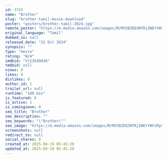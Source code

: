 ```yaml
---
id: 3745
name: "Brother"
slug: "brother-tamil-movie-download"
poster: "posters/brother-tamil-2024.jpg"
remote_poster: "https://m.media-amazon.com/images/M/MV5BZDQ3NTRjZWEtYWViMy00NzNhLWFlNjQtNzMxYTY2NTBkMzM2XkEyXkFqcGc@._V1_SX300.jpg"
original_language: "Tamil"
dubbed_in: null
released_date: "31 Oct 2024"
synopsis: ""
type: "movie"
rating: "N/A"
imdbid: "tt23549436"
tmdbid: null
views: 0
likes: 0
dislikes: 0
author_id: 1
trailer_url: null
runtime: "140 min"
is_featured: 0
is_active: 1
is_comingsoon: 0
seo_title: "Brother"
seo_description: ""
seo_keywords: "\"Brother\""
seo_image: "https://m.media-amazon.com/images/M/MV5BZDQ3NTRjZWEtYWViMy00NzNhLWFlNjQtNzMxYTY2NTBkMzM2XkEyXkFqcGc@._V1_SX300.jpg"
screenshots: null
redirect_to: null
social_shares: 0
created_at: 2025-04-19 05:45:20
updated_at: 2025-04-19 05:45:20
---
```


